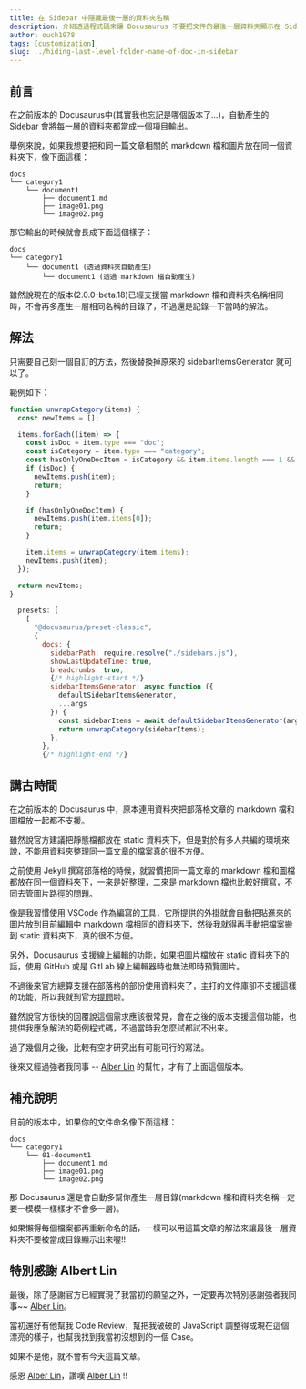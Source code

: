 ```yaml
---
title: 在 Sidebar 中隱藏最後一層的資料夾名稱
description: 介紹透過程式碼來讓 Docusaurus 不要把文件的最後一層資料夾顯示在 Sidebar 中的方法。
author: ouch1978
tags: [customization]
slug: ../hiding-last-level-folder-name-of-doc-in-sidebar
---
```


## 前言

在之前版本的 Docusaurus中(其實我也忘記是哪個版本了...)，自動產生的 Sidebar 會將每一層的資料夾都當成一個項目輸出。

舉例來說，如果我想要把和同一篇文章相關的 markdown 檔和圖片放在同一個資料夾下，像下面這樣：

```
docs
└── category1
    └── document1
        ├── document1.md
        ├── image01.png
        └── image02.png
```

那它輸出的時候就會長成下面這個樣子：

```
docs
└── category1
    └── document1 (透過資料夾自動產生)
        └── document1 (透過 markdown 檔自動產生)
```

雖然說現在的版本(2.0.0-beta.18)已經支援當 markdown 檔和資料夾名稱相同時，不會再多產生一層相同名稱的目錄了，不過還是記錄一下當時的解法。

## 解法

只需要自己刻一個自訂的方法，然後替換掉原來的 sidebarItemsGenerator 就可以了。

範例如下：

```jsx title="docusaurus.config.js"
function unwrapCategory(items) {
  const newItems = [];

  items.forEach((item) => {
    const isDoc = item.type === "doc";
    const isCategory = item.type === "category";
    const hasOnlyOneDocItem = isCategory && item.items.length === 1 && item.items[0].type === "doc";
    if (isDoc) {
      newItems.push(item);
      return;
    }

    if (hasOnlyOneDocItem) {
      newItems.push(item.items[0]);
      return;
    }

    item.items = unwrapCategory(item.items);
    newItems.push(item);
  });

  return newItems;
}
```

```jsx title="docusaurus.config.js"
  presets: [
    [
      "@docusaurus/preset-classic",
      {
        docs: {
          sidebarPath: require.resolve("./sidebars.js"),
          showLastUpdateTime: true,
          breadcrumbs: true,
          {/* highlight-start */}
          sidebarItemsGenerator: async function ({
            defaultSidebarItemsGenerator,
            ...args
          }) {
            const sidebarItems = await defaultSidebarItemsGenerator(args);
            return unwrapCategory(sidebarItems);
          },
        },
        {/* highlight-end */}
```

## 講古時間

在之前版本的 Docusaurus 中，原本連用資料夾把部落格文章的 markdown 檔和圖檔放一起都不支援。

雖然說官方建議把靜態檔都放在 static 資料夾下，但是對於有多人共編的環境來說，不能用資料夾整理同一篇文章的檔案真的很不方便。

之前使用 Jekyll 撰寫部落格的時候，就習慣把同一篇文章的 markdown 檔和圖檔都放在同一個資料夾下，一來是好整理，二來是 markdown 檔也比較好撰寫，不同去管圖片路徑的問題。

像是我習慣使用 VSCode 作為編寫的工具，它所提供的外掛就會自動把貼進來的圖片放到目前編輯中 markdown 檔相同的資料夾下，然後我就得再手動把檔案搬到 static 資料夾下，真的很不方便。

另外，Docusaurus 支援線上編輯的功能，如果把圖片檔放在 static 資料夾下的話，使用 GitHub 或是 GitLab 線上編輯器時也無法即時預覽圖片。

不過後來官方總算支援在部落格的部份使用資料夾了，主打的文件庫卻不支援這樣的功能，所以我就到官方[提問](https://github.com/facebook/docusaurus/discussions/5327 "Is it possible to ignore the last level of folder when using autogenerated sidebars?")啦。

雖然說官方很快的回覆說這個需求應該很常見，會在之後的版本支援這個功能，也提供我應急解法的範例程式碼，不過當時我怎麼試都試不出來。

過了幾個月之後，比較有空才研究出有可能可行的寫法。

後來又經過強者我同事 -- [Alber Lin](https://gitlab.com/Albert-Lin) 的幫忙，才有了上面這個版本。

## 補充說明

目前的版本中，如果你的文件命名像下面這樣：

```
docs
└── category1
    └── 01-document1
        ├── document1.md
        ├── image01.png
        └── image02.png
```

那 Docusaurus 還是會自動多幫你產生一層目錄(markdown 檔和資料夾名稱一定要一模模一樣樣才不會多一層)。

如果懶得每個檔案都再重新命名的話，一樣可以用這篇文章的解法來讓最後一層資料夾不要被當成目錄顯示出來喔!!

## 特別感謝 Albert Lin

最後，除了感謝官方已經實現了我當初的願望之外，一定要再次特別感謝強者我同事~~ [Alber Lin](https://gitlab.com/Albert-Lin)。

當初還好有他幫我 Code Review，幫把我破破的 JavaScript  調整得成現在這個漂亮的樣子，也幫我找到我當初沒想到的一個 Case。

如果不是他，就不會有今天這篇文章。

感恩 [Alber Lin](https://gitlab.com/Albert-Lin)，讚嘆 [Alber Lin](https://gitlab.com/Albert-Lin) !!
